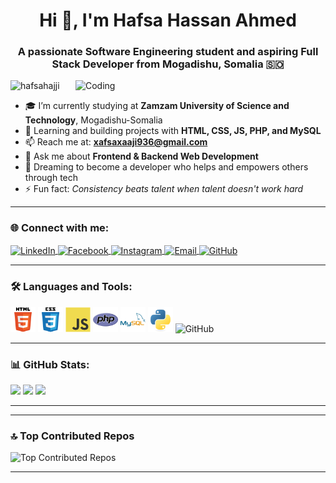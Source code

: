 <h1 align="center">Hi 👋, I'm Hafsa Hassan Ahmed</h1>
<h3 align="center">A passionate Software Engineering student and aspiring Full Stack Developer from Mogadishu, Somalia 🇸🇴</h3>

<img align="right" alt="Coding" width="400" src="https://media.tenor.com/qJ5evVs-_uUAAAAC/coding.gif">

<p align="left"> <img src="https://komarev.com/ghpvc/?username=hafsahajji&label=Profile%20views&color=0e75b6&style=flat" alt="hafsahajji" /> </p>

- 🎓 I’m currently studying at **Zamzam University of Science and Technology**, Mogadishu-Somalia  
- 🌱 Learning and building projects with **HTML, CSS, JS, PHP, and MySQL**
- 📫 Reach me at: **xafsaxaaji936@gmail.com**
- 💬 Ask me about **Frontend & Backend Web Development**
- 🌟 Dreaming to become a developer who helps and empowers others through tech
- ⚡ Fun fact: *Consistency beats talent when talent doesn't work hard*

---

<h3 align="left">🌐 Connect with me:</h3>
<p align="left">
<a href="https://www.linkedin.com/in/hafsa-hajji-769a122ab" target="_blank">
  <img align="center" src="https://raw.githubusercontent.com/rahuldkjain/github-profile-readme-generator/master/src/images/icons/Social/linked-in-alt.svg" alt="LinkedIn" height="30" width="40" />
</a>
<a href="https://www.facebook.com/xafsa.xaaji.xilkas" target="blank">
  <img align="center" src="https://raw.githubusercontent.com/rahuldkjain/github-profile-readme-generator/master/src/images/icons/Social/facebook.svg" alt="Facebook" height="30" width="40" />
</a>
<a href="https://www.instagram.com/hafsa_haaji1" target="blank">
  <img align="center" src="https://raw.githubusercontent.com/rahuldkjain/github-profile-readme-generator/master/src/images/icons/Social/instagram.svg" alt="Instagram" height="30" width="40" />
</a>
<a href="mailto:xafsaxaaji936@gmail.com">
  <img align="center" src="https://cdn-icons-png.flaticon.com/512/732/732200.png" alt="Email" height="30" width="40" />
</a>
<a href="https://github.com/hafsahajji" target="_blank">
  <img align="center" src="https://cdn-icons-png.flaticon.com/512/733/733553.png" alt="GitHub" height="30" width="40" />
</a>
</p>

---

<h3 align="left">🛠️ Languages and Tools:</h3>
<p align="left">
  <img src="https://raw.githubusercontent.com/devicons/devicon/master/icons/html5/html5-original-wordmark.svg" alt="HTML5" width="40" height="40"/> 
  <img src="https://raw.githubusercontent.com/devicons/devicon/master/icons/css3/css3-original-wordmark.svg" alt="CSS3" width="40" height="40"/> 
  <img src="https://raw.githubusercontent.com/devicons/devicon/master/icons/javascript/javascript-original.svg" alt="JavaScript" width="40" height="40"/> 
  <img src="https://raw.githubusercontent.com/devicons/devicon/master/icons/php/php-original.svg" alt="PHP" width="40" height="40"/> 
  <img src="https://raw.githubusercontent.com/devicons/devicon/master/icons/mysql/mysql-original-wordmark.svg" alt="MySQL" width="40" height="40"/>
  <img src="https://raw.githubusercontent.com/devicons/devicon/master/icons/python/python-original.svg" alt="Python" width="40" height="40"/> 
  <img src="https://www.vectorlogo.zone/logos/github/github-icon.svg" alt="GitHub" width="40" height="40"/>
</p>

---

### 📊 GitHub Stats:
![](https://github-readme-stats.vercel.app/api?username=hafsahajji&theme=radical&hide_border=false&include_all_commits=true&count_private=true)
![](https://github-readme-streak-stats.herokuapp.com/?user=hafsahajji&theme=radical&hide_border=false)
![](https://github-readme-stats.vercel.app/api/top-langs/?username=hafsahajji&theme=radical&hide_border=false&layout=compact)

---
---



### 🔝 Top Contributed Repos

![Top Contributed Repos](https://github-profile-trophy.vercel.app/?username=hafsahajji&theme=radical&rank=-top1)

---


<!-- Proudly created by Hafsa Hassan Ahmed -->
